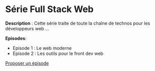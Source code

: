 # Série Full Stack Web

**Description** :
Cette série traite de toute la chaîne de technos pour les développeurs web 
...

**Episodes**:
- Episode 1 : Le web moderne
- Episode 2 : Les outils pour le front dev web

[Proposer un épisode](http://github.com)
